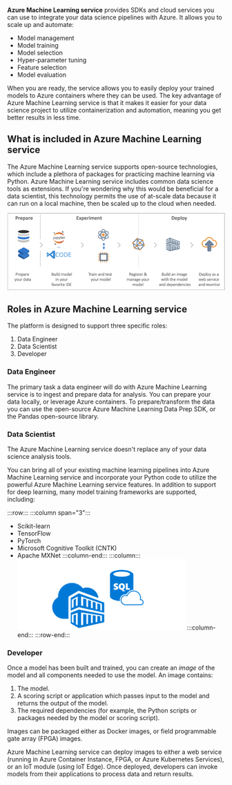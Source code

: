 **Azure Machine Learning service** provides SDKs and cloud services you can use to integrate your data science pipelines with Azure. It allows you to scale up and automate:

- Model management
- Model training
- Model selection
- Hyper-parameter tuning
- Feature selection
- Model evaluation

When you are ready, the service allows you to easily deploy your trained models to Azure containers where they can be used. The key advantage of Azure Machine Learning service is that it makes it easier for your data science project to utilize containerization and automation, meaning you get better results in less time.

## What is included in Azure Machine Learning service

The Azure Machine Learning service supports open-source technologies, which include a plethora of packages for practicing machine learning via Python. Azure Machine Learning service includes common data science tools as extensions. If you're wondering why this would be beneficial for a data scientist, this technology permits the use of at-scale data because it can run on a local machine, then be scaled up to the cloud when needed.

![Screenshot of the Azure Machine Learning framework.](../media/8-aml-framework.png)

## Roles in Azure Machine Learning service

The platform is designed to support three specific roles:

1. Data Engineer
1. Data Scientist
1. Developer

### Data Engineer

The primary task a data engineer will do with Azure Machine Learning service is to ingest and prepare data for analysis. You can prepare your data locally, or leverage Azure containers. To prepare/transform the data you can use the open-source Azure Machine Learning Data Prep SDK, or the Pandas open-source library.

### Data Scientist

The Azure Machine Learning service doesn't replace any of your data science analysis tools. 

You can bring all of your existing machine learning pipelines into Azure Machine Learning service and incorporate your Python code to utilize the powerful Azure Machine Learning service features. In addition to support for deep learning, many model training frameworks are supported, including:

:::row:::
  :::column span="3":::
- Scikit-learn
- TensorFlow
- PyTorch
- Microsoft Cognitive Toolkit (CNTK)
- Apache MXNet
  :::column-end:::
  :::column:::
![Screenshot of multiple Icons.](../media/8-combined-icons.png)
  :::column-end:::
:::row-end:::

### Developer

Once a model has been built and trained, you can create an _image_ of the model and all components needed to use the model. An image contains:

1. The model.
1. A scoring script or application which passes input to the model and returns the output of the model.
1. The required dependencies (for example, the Python scripts or packages needed by the model or scoring script).

Images can be packaged either as Docker images, or field programmable gate array (FPGA) images.

Azure Machine Learning service can deploy images to either a web service (running in Azure Container Instance, FPGA, or Azure Kubernetes Services), or an IoT module (using IoT Edge). Once deployed, developers can invoke models from their applications to process data and return results.
